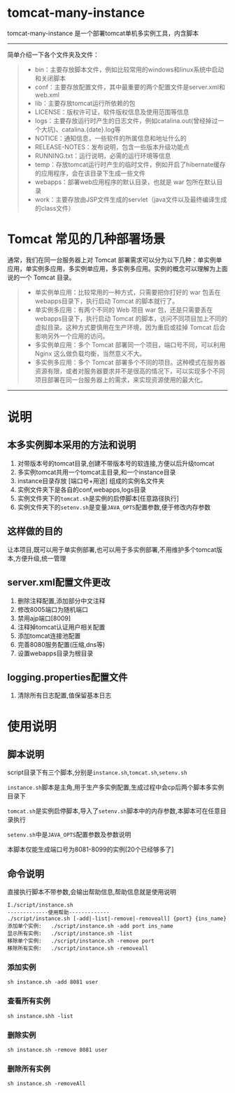 # tomcat-many-instance
tomcat-many-instance 是一个部署tomcat单机多实例工具，内含脚本

-----

简单介绍一下各个文件夹及文件：
> * bin：主要存放脚本文件，例如比较常用的windows和linux系统中启动和关闭脚本
> * conf：主要存放配置文件，其中最重要的两个配置文件是server.xml和web.xml
> * lib：主要存放tomcat运行所依赖的包
> * LICENSE：版权许可证，软件版权信息及使用范围等信息
> * logs：主要存放运行时产生的日志文件，例如catalina.out(曾经掉过一个大坑)、catalina.{date}.log等
> * NOTICE：通知信息，一些软件的所属信息和地址什么的
> * RELEASE-NOTES：发布说明，包含一些版本升级功能点
> * RUNNING.txt：运行说明，必需的运行环境等信息
> * temp：存放tomcat运行时产生的临时文件，例如开启了hibernate缓存的应用程序，会在该目录下生成一些文件
> * webapps：部署web应用程序的默认目录，也就是 war 包所在默认目录
> * work：主要存放由JSP文件生成的servlet（java文件以及最终编译生成的class文件）

# Tomcat 常见的几种部署场景

通常，我们在同一台服务器上对 Tomcat 部署需求可以分为以下几种：单实例单应用，单实例多应用，多实例单应用，多实例多应用。实例的概念可以理解为上面说的一个 Tomcat 目录。

> * 单实例单应用：比较常用的一种方式，只需要把你打好的 war 包丢在 webapps目录下，执行启动 Tomcat 的脚本就行了。
> * 单实例多应用：有两个不同的 Web 项目 war 包，还是只需要丢在webapps目录下，执行启动 Tomcat 的脚本，访问不同项目加上不同的虚拟目录。这种方式要慎用在生产环境，因为重启或挂掉 Tomcat 后会影响另外一个应用的访问。
> * 多实例单应用：多个 Tomcat 部署同一个项目，端口号不同，可以利用 Nginx 这么做负载均衡，当然意义不大。
> * 多实例多应用：多个 Tomcat 部署多个不同的项目。这种模式在服务器资源有限，或者对服务器要求并不是很高的情况下，可以实现多个不同项目部署在同一台服务器上的需求，来实现资源使用的最大化。

-----
# 说明
## 本多实例脚本采用的方法和说明
1. 对带版本号的tomcat目录,创建不带版本号的软连接,方便以后升级tomcat
2. 多实例tomcat共用一个tomcat主目录,和一个instance目录
3. instance目录存放 [端口号+用途] 组成的实例名文件夹
4. 实例文件夹下是各自的conf,webapps,logs目录
5. 实例文件夹下的`tomcat.sh`是实例的启停脚本[任意路径执行]
6. 实例文件夹下的`setenv.sh`是变量`JAVA_OPTS`配置参数,便于修改内存参数

## 这样做的目的
让本项目,既可以用于单实例部署,也可以用于多实例部署,不用维护多个tomcat版本,方便升级,统一管理

## server.xml配置文件更改
1. 删除注释配置,添加部分中文注释
2. 修改8005端口为随机端口
3. 禁用ajp端口[8009]
4. 注释掉tomcat认证用户相关配置
5. 添加tomcat连接池配置
6. 完善8080服务配置(压缩,dns等)
7. 设置webapps目录为根目录

## logging.properties配置文件
1. 清除所有日志配置,值保留基本日志

# 使用说明
## 脚本说明
script目录下有三个脚本,分别是`instance.sh`,`tomcat.sh`,`setenv.sh`

`instance.sh`脚本是主角,用于生产多实例配置,生成过程中会cp后两个脚本多实例目录下

`tomcat.sh`是实例启停脚本,导入了`setenv.sh`脚本中的内存参数,本脚本可在任意目录执行

`setenv.sh`中是`JAVA_OPTS`配置参数及参数说明

本脚本仅能生成端口号为8081-8099的实例[20个已经够多了]

## 命令说明
直接执行脚本不带参数,会输出帮助信息,帮助信息就是使用说明
```
I./script/instance.sh 
-------------使用帮助-------------
./script/instance.sh [-add|-list|-remove|-removeall] {port} {ins_name}
添加单个实例:	  ./script/instance.sh -add port ins_name
显示所有实例:	  ./script/instance.sh -list
移除单个实例:	  ./script/instance.sh -remove port
移除所有实例:	  ./script/instance.sh -removeall
```
### 添加实例 
```shell
sh instance.sh -add 8081 user
```
### 查看所有实例
```shell
sh instance.shh -list
```
### 删除实例
```shell
sh instance.sh -remove 8081 user
```
### 删除所有实例
```shell
sh instance.sh -removeAll
```



